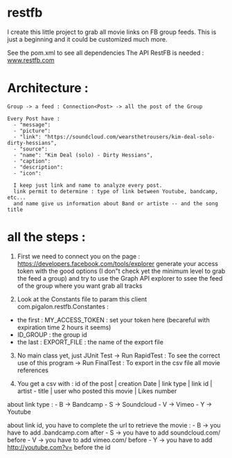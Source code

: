 restfb
======

I create this little project to grab all movie links on FB group feeds.
This is just a beginning and it could be customized much more.

See the pom.xml to see all dependencies
The API RestFB is needed : www.restfb.com 

Architecture :
============

	Group -> a feed : Connection<Post> -> all the post of the Group
	
	Every Post have : 
	  - "message":
      - "picture":  
      - "link": "https://soundcloud.com/wearsthetrousers/kim-deal-solo-dirty-hessians", 
      - "source":  
      - "name": "Kim Deal (solo) - Dirty Hessians", 
      - "caption":  
      - "description":  
      - "icon":
      
      I keep just link and name to analyze every post.
      link permit to determine : type of link between Youtube, bandcamp, etc... 
 	  and name give us information about Band or artiste -- and the song title  
      

all the steps : 
=============
1. First we need to connect you on the page : https://developers.facebook.com/tools/explorer
   generate your access token with the good options (I don"t check yet the minimum level to grab the feed a group)
   and try to use the Graph API explorer to ssee the feed of the group where you want grab all tracks
   
2. Look at the Constants file to param this client
com.pigalon.restfb.Constantes :
 - the first : MY_ACCESS_TOKEN : set your token here (becareful with expiration time 2 hours it seems)
 - ID_GROUP : the group id
 - the last : EXPORT_FILE : the name of the export file

3. No main class yet, just JUnit Test
 -> Run RapidTest : To see the correct use of this program
 -> Run FinalTest : To export in the csv file all movie references

4. You get a csv with :
id of the post | creation Date | link type | link id | artist - title | user who posted this movie | Likes number

about link type : 
	- B -> Bandcamp
	- S -> Soundcloud
	- V -> Vimeo 
	- Y -> Youtube

about link id, you have to complete the url to retrieve the movie : 
	- B -> you have to add .bandcamp.com after
	- S -> you have to add soundcloud.com/ before 
	- V -> you have to add vimeo.com/ before
	- Y -> you have to add http://youtube.com?v= before the id
	   
